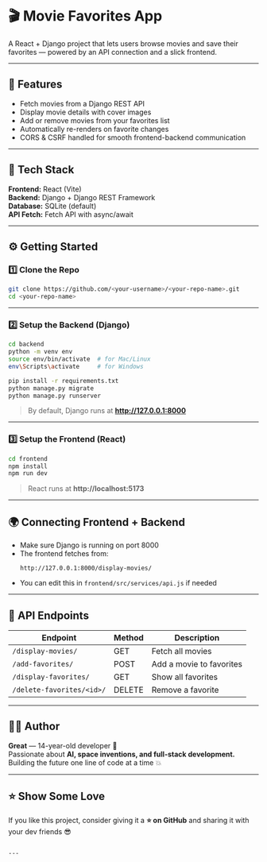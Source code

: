 # 🎬 Movie Favorites App

A React + Django project that lets users browse movies and save their favorites — powered by an API connection and a slick frontend.

---

## 🚀 Features
- Fetch movies from a Django REST API  
- Display movie details with cover images  
- Add or remove movies from your favorites list  
- Automatically re-renders on favorite changes  
- CORS & CSRF handled for smooth frontend-backend communication  

---

## 🧰 Tech Stack
**Frontend:** React (Vite)  
**Backend:** Django + Django REST Framework  
**Database:** SQLite (default)  
**API Fetch:** Fetch API with async/await  

---

## ⚙️ Getting Started

### 1️⃣ Clone the Repo
```bash
git clone https://github.com/<your-username>/<your-repo-name>.git
cd <your-repo-name>
```

---

### 2️⃣ Setup the Backend (Django)
```bash
cd backend
python -m venv env
source env/bin/activate  # for Mac/Linux
env\Scripts\activate     # for Windows

pip install -r requirements.txt
python manage.py migrate
python manage.py runserver
```

> By default, Django runs at **http://127.0.0.1:8000**

---

### 3️⃣ Setup the Frontend (React)
```bash
cd frontend
npm install
npm run dev
```

> React runs at **http://localhost:5173**

---

## 🌍 Connecting Frontend + Backend
- Make sure Django is running on port 8000  
- The frontend fetches from:
  ```
  http://127.0.0.1:8000/display-movies/
  ```
- You can edit this in `frontend/src/services/api.js` if needed

---

## 💾 API Endpoints
| Endpoint | Method | Description |
|-----------|---------|-------------|
| `/display-movies/` | GET | Fetch all movies |
| `/add-favorites/` | POST | Add a movie to favorites |
| `/display-favorites/` | GET | Show all favorites |
| `/delete-favorites/<id>/` | DELETE | Remove a favorite |

---

## 🧑‍💻 Author
**Great** — 14-year-old developer 🚀  
Passionate about **AI, space inventions, and full-stack development.**  
Building the future one line of code at a time 💥  

---

## ⭐ Show Some Love
If you like this project, consider giving it a **⭐ on GitHub** and sharing it with your dev friends 😎
````

---
